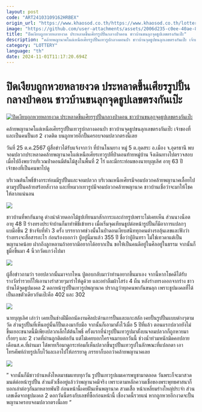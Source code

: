 ```yaml
---
layout: post
code: "ART24103109162HRBEX"
origin_url: "https://www.khaosod.co.th/https://www.khaosod.co.th/lottery/news_9476469"
image: "https://github.com/user-attachments/assets/2006d235-c0ee-40ae-8562-239baa1b2369"
title: "ปิดเงียบถูกหวยหลายงวด ประหลาดขึ้นเศียรรูปปั้นกลางป่าดอน ชาวบ้านขนลุกจุดธูปเลขตรงกันเป๊ะ"
description: "คล้ายพญานาคโผล่เหนือเศียรรูปปั้นเทวรูปกลางดอนป่า ชาวบ้านจุดธูปขนลุกเลขตรงกันเป๊ะ เจ้าของที่และเป็นคนปั้นเฮ 2 งวดติด บนถูกหวยอีกปั้นครอบจอมปลวกตรงนี้เลย"
category: "LOTTERY"
language: "th"
date: 2024-11-01T11:17:20.694Z
---
```


# ปิดเงียบถูกหวยหลายงวด ประหลาดขึ้นเศียรรูปปั้นกลางป่าดอน ชาวบ้านขนลุกจุดธูปเลขตรงกันเป๊ะ

[![ปิดเงียบถูกหวยหลายงวด ประหลาดขึ้นเศียรรูปปั้นกลางป่าดอน ชาวบ้านขนลุกจุดธูปเลขตรงกันเป๊ะ](https://www.khaosod.co.th/wpapp/uploads/2024/10/Famous-lottery.jpg "ปิดเงียบถูกหวยหลายงวด ประหลาดขึ้นเศียรรูปปั้นกลางป่าดอน ชาวบ้านขนลุกจุดธูปเลขตรงกันเป๊ะ")](https://www.khaosod.co.th/wpapp/uploads/2024/10/Famous-lottery.jpg)

คล้ายพญานาคโผล่เหนือเศียรรูปปั้นเทวรูปกลางดอนป่า ชาวบ้านจุดธูปขนลุกเลขตรงกันเป๊ะ เจ้าของที่และเป็นคนปั้นเฮ 2 งวดติด บนถูกหวยอีกปั้นครอบจอมปลวกตรงนี้เลย

วันที่ 25 ต.ค.2567 ผู้สื่อข่าวได้รับแจ้งจากว่า ที่บ้านโนนยาง หมู่ 5 ต.กุดสระ อ.เมือง จ.อุดรธานี พบจอมปลวกประหลาดคล้ายพญานาคโผล่เหนือเศียรเทวรูปที่ป่าดอนท้ายหมู่บ้าน จึงเดินทางไปตรวจสอบ เมื่อไปถึงพบว่าบริเวณป่าดอนมีต้นไม้สูงในพื้นที่ 2 ไร่ และมีกระท่อมของนายบุญเลิศ อายุ 63 ปี เจ้าของที่เป็นคนพาไปดู

บริเวณต้นโพธิ์ข้างกระท่อมมีรูปปั้นและจอมปลวก บริเวณเหนือเศียรมีจอมปลวกคล้ายพญานาคเลื้อยไปตามรูปปั้นคล้ายสร้อยสังวาล และที่หมวกเทวรูปมีจอมปลวกคล้ายพญานาค ชาวบ้านเชื่อว่าจะมาให้โชคให้ลาภแน่นอน

[![](https://www.khaosod.co.th/wpapp/uploads/2024/10/หวย6-696x392.jpg)](https://www.khaosod.co.th/wpapp/uploads/2024/10/หวย6.jpg)

ชาวบ้านที่พากันมาดู ต่างนำด้วยดอกไม้ธูปเทียนมาสักการะและถ่ายรูปเพราะไม่เคยเห็น ส่วนนางน็อต อายุ 48 ปี ร่างทรงประจำบ้านก็มาทำพิธีเข้าทรง เมื่อเริ่มจุดเทียนธูปต่อหน้ารูปปั้นก็มีอาการแปลกๆแบมือขึ้น 2 ข้างจับที่หัว 3 ครั้ง บรรยากาศช่วงนั้นในป่าดอนเงียบสนิททุกคนต่างรอลุ้นเลขและฟังว่าร่างทรงจะสื่อสารอะไร ก่อนร้องบอกว่า ปู่อยู่นี่มาแล้ว 355 ปี ชื่อว่าปู่อินทรา ไม่ใช่เทวดาแต่เป็นพญานาคน้อย ฝากถึงลูกหลานถ้าอยากมีอยากได้อยากเป็น ขอให้เป็นคนดีอยู่ในศีลอยู่ในธรรม จากนั้นก็ชูมือขึ้นมา 4 นิ้วกวัดแกว่งไปมา

[![](https://www.khaosod.co.th/wpapp/uploads/2024/10/หวย3-2-696x392.jpg)](https://www.khaosod.co.th/wpapp/uploads/2024/10/หวย3-2.jpg)

ผู้สื่อข่าวถามว่า รอยปลวกนั้นมาจากไหน ปู่ตอบกลับมาว่าท่านอยากขึ้นมาเอง จากนี้หากโชคดีได้รับรางวัลร่ำรวยก็ให้เอานางรำสวยๆมารำให้ดูด้วย และอย่าลืมผ้าโสร่ง 4 ผืน หลังร่างทรงออกจากร่าง ชาวบ้านได้จูดธูปมงคล 2 ดอกหน้ารูปปั้นเทวรูปพญานาค ปรากฎว่าทุกคนพากันขนลุก เพราะธูปมงคลที่ได้เป็นเลขตัวเดียวกันเป๊ะคือ 402 และ 302

[![](https://www.khaosod.co.th/wpapp/uploads/2024/10/หวย7-696x392.jpg)](https://www.khaosod.co.th/wpapp/uploads/2024/10/หวย7.jpg)

นายบุญเลิศ เล่าว่า เคยเป็นช่างฝีมือถนัดงานศิลปะด้านการปั้นและแกะสลัก เคยปั้นรูปปั้นแบบต่างๆตามวัด ส่วนรูปปั้นที่เห็นอยู่นั้นก็ปั้นเองมากับมือ จากนั้นก็เอามาตั้งไว้เมื่อ 5 ปีที่แล้ว ตอนแรกปลวกยังไม่ขึ้นเยอะขนาดนี้มีเพียงปลวกเล็กใต้ต้นโพธิ์ ครั้งแรกที่นำรูปปั้นเทวรูปมาตั้งบนจอมปลวกก็ถูกหวยมาเรื่อยๆ และ 2 งวดที่ผ่านถูกติดต่อกัน แต่ไม่เคยบอกใครจนมาบอกวันนี้ ช่วงน้ำท่วมหนักมิดคอปลายเดือนส.ค.ที่ผ่านมา ได้พายเรือมาดูกระท่อมก็เห็นปลวกขึ้นรูปปั้นเทวรูปในลักษณะที่แปลกตา เอาโทรศัพท์ถ่ายรูปเก็บไว้และเอาไปให้ภรรยาดู ภรรยาก็บอกว่าคล้ายพญานาคเลย

[![](https://www.khaosod.co.th/wpapp/uploads/2024/10/หวย2-3-696x392.jpg)](https://www.khaosod.co.th/wpapp/uploads/2024/10/หวย2-3.jpg)

” จากนั้นก็มีชาวบ้านหลั่งไหลมาชมแทบทุกวัน รูปปั้นเทวรูปผมเคารพบูชามาตลอด วันพระก็จะมาสวดมนต์ต่อหน้ารูปปั้น ส่วนตัวเชื่ออยู่แล้วว่าพญานาคมีจริง เพราะตามหลักความเชื่อของพระพุทธศาสนาก็บอกเล่าต่อๆกันมาหลายพันปี ก่อนหน้านี้เคยฝันเห็นพญานาค สวมเสื้อ หน้าเหลี่ยมร่างใหญ่ประจำ ส่วนเลขเด็ดจากธูปมงคล 2 ดอกวันนี้ตรงกับเลขที่ซื้อก่อนหน้านี้ เชื่องวดนี้รวยแน่ หากถูกหวยอีกงวดจะปั้นพญานาครอบจอมปลวกตรงนี้เลย “